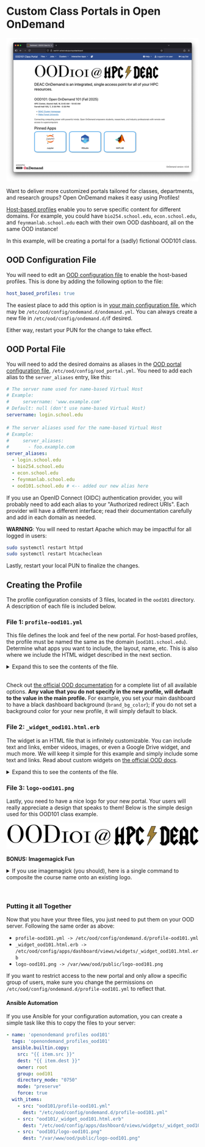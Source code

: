 # Custom Class Portals in Open OnDemand

<p align="center">
<img src="images/portal-ood101.png" alt="PHY262 Class Portal" width="640"/>
</p>

Want to deliver more customized portals tailored for classes, departments, and research groups? Open OnDemand makes it easy using Profiles!

[Host-based profiles](https://osc.github.io/ood-documentation/latest/customizations.html#automatic-profile-selection) enable you to serve specific content for different domains. For example, you could have `bio254.school.edu`, `econ.school.edu`, and `feynmanlab.school.edu` each with their own OOD dashboard, all on the same OOD instance!

In this example, will be creating a portal for a (sadly) fictional OOD101 class.


## OOD Configuration File

You will need to edit an [OOD configuration file](https://osc.github.io/ood-documentation/latest/reference/files/ondemand-d-ymls.html) to enable the host-based profiles. This is done by adding the following option to the file:

```yaml
host_based_profiles: true
```

The easiest place to add this option is in [your main configuration file](https://osc.github.io/ood-documentation/latest/reference/files/ondemand-d-ymls.html), which may be `/etc/ood/config/ondemand.d/ondemand.yml`. You can always create a new file in `/etc/ood/config/ondemand.d/`if desired.

Either way, restart your PUN for the change to take effect.


## OOD Portal File

You will need to add the desired domains as aliases in the [OOD portal configuration file](https://osc.github.io/ood-documentation/latest/reference/files/ood-portal-yml.html), `/etc/ood/config/ood_portal.yml`. You need to add each alias to the `server_aliases` entry, like this:

```yaml
# The server name used for name-based Virtual Host
# Example:
#     servername: 'www.example.com'
# Default: null (don't use name-based Virtual Host)
servername: login.school.edu

# The server aliases used for the name-based Virtual Host
# Example:
#     server_aliases:
#       - foo.example.com
server_aliases:
  - login.school.edu
  - bio254.school.edu
  - econ.school.edu
  - feynmanlab.school.edu
  - ood101.school.edu # <-- added our new alias here
```

If you use an OpenID Connect (OIDC) authentication provider, you will probably need to add each alias to your "Authorized redirect URIs". Each provider will have a different interface; read their documentation carefully and add in each domain as needed.

**WARNING**: You will need to restart Apache which may be impactful for all logged in users:

```sh
sudo systemctl restart httpd
sudo systemctl restart htcacheclean
```

Lastly, restart your local PUN to finalize the changes.


## Creating the Profile

The profile configuration consists of 3 files, located in the `ood101` directory. A description of each file is included below.


### File 1: `profile-ood101.yml`

This file defines the look and feel of the new portal. For host-based profiles, the profile must be named the same as the domain (`ood101.school.edu`). Determine what apps you want to include, the layout, name, etc. This is also where we include the HTML widget described in the next section.

<details><summary>Expand this to see the contents of the file.</summary>

```yml
profiles:
  ood101.school.edu: &ood101_profile
    dashboard_title: "OOD101 Class Portal"
    brand_bg_color: "#2c4b8c"
    dashboard_logo: "/public/logo-ood101.png"
    pinned_apps:
      - "sys/jupyter"
      - "sys/rstudio"
      - "sys/matlab"
    pinned_apps_group_by:
    dashboard_layout:
      rows:
        - columns:
          - width: 12
            widgets:
              - widget_ood101
        - columns:
          - width: 12
            widgets:
              - pinned_apps
    announcement_path:
      - "/etc/ood/config/announcements.d/ood101.md"
```

</details><br>

Check out [the official OOD documentation](https://osc.github.io/ood-documentation/latest/reference/files/ondemand-d-ymls.html#configuration-properties-with-profile-support) for a complete list of all available options. **Any value that you do not specify in the new profile, will default to the value in the main profile.** For example, you set your main dashboard to have a black dashboard background (`brand_bg_color`); if you do not set a background color for your new profile, it will simply default to black.


### File 2: `_widget_ood101.html.erb`

The widget is an HTML file that is infinitely customizable. You can include text and links, ember videos, images, or even a Google Drive widget, and much more. We will keep it simple for this example and simply include some text and links. Read about custom widgets on [the official OOD docs](https://osc.github.io/ood-documentation/latest/customizations.html#custom-layouts-in-the-dashboard).

<details><summary>Expand this to see the contents of the file.</summary>

```html
<h3>OOD101: Open OnDemand 101 (Fall 2025)</h3>

<p>
<b>HPC Center, Alumni Hall, W, 8:45 AM - 10:45 AM</b><br>
<b>Farrell Hall 105, T, 3:30 PM - 5:30 PM</b><br>
</p>

<ul>
<li><a href="https://hpc.wfu.edu" target="_blank">DEAC Cluster Homepage</a></li>
<li><a href="https://wfu.edu" target="_blank">Wake Forest University</a></li>
</ul> 

<p>Connecting computing power with powerful minds. Open OnDemand empowers students, researchers, and industry professionals with remote web access to supercomputers</p>
```

</details>


### File 3: `logo-ood101.png`

Lastly, you need to have a nice logo for your new portal. Your users will really appreciate a design that speaks to them! Below is the simple design used for this OOD101 class example.

<p align="center">
<img src="ood101/logo-ood101.png" alt="PHY262 Class Portal" width="640"/>
</p>

**BONUS: Imagemagick Fun**

<details><summary>If you use imagemagick (you should), here is a single command to composite the course name onto an existing logo.</summary>

```sh
magick \
    "images/LOGO_HPC.png" \
       -background Transparent \
       -gravity East \
       -extent 3800x520 \
       -font Bodoni-72-Smallcaps-Book \
       -fill black \
       -pointsize 500 \
       -gravity NorthWest \
       -draw 'text 0,-75 "OOD101"' \
       -pointsize 350 \
       -gravity Center \
       -draw 'text 0,0 "@"' \
    "ood101/logo-ood101.png"
```

</details>
<br><br>

### Putting it all Together

Now that you have your three files, you just need to put them on your OOD server. Following the same order as above:

- `profile-ood101.yml -> /etc/ood/config/ondemand.d/profile-ood101.yml`
- `_widget_ood101.html.erb -> /etc/ood/config/apps/dashboard/views/widgets/_widget_ood101.html.erb`
- `logo-ood101.png -> /var/www/ood/public/logo-ood101.png`

If you want to restrict access to the new portal and only allow a specific group of users, make sure you change the permissions on `/etc/ood/config/ondemand.d/profile-ood101.yml` to reflect that.


#### Ansible Automation

If you use Ansible for your configuration automation, you can create a simple task like this to copy the files to your server:

```yaml
- name: 'openondemand profiles ood101'
  tags: 'openondemand_profiles_ood101'
  ansible.builtin.copy:
    src: "{{ item.src }}" 
    dest: "{{ item.dest }}"
    owner: root
    group: ood101
    directory_mode: "0750"
    mode: "preserve"
    force: true
  with_items:
    - src: "ood101/profile-ood101.yml"
      dest: "/etc/ood/config/ondemand.d/profile-ood101.yml"
    - src: "ood101/_widget_ood101.html.erb"
      dest: "/etc/ood/config/apps/dashboard/views/widgets/_widget_ood101.html.erb"
    - src: "ood101/logo-ood101.png"
      dest: "/var/www/ood/public/logo-ood101.png"
```


